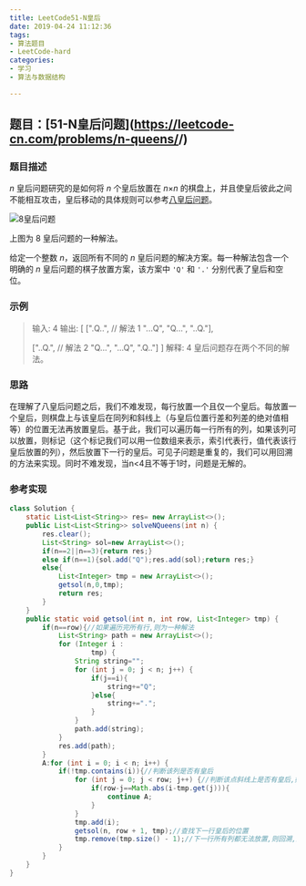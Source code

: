 ```yaml
---
title: LeetCode51-N皇后
date: 2019-04-24 11:12:36
tags:
- 算法题目
- LeetCode-hard
categories:
- 学习
- 算法与数据结构

---
```


## 题目：[51-N皇后问题](<https://leetcode-cn.com/problems/n-queens/>/)

### **题目描述**

*n* 皇后问题研究的是如何将 *n* 个皇后放置在 *n*×*n* 的棋盘上，并且使皇后彼此之间不能相互攻击，皇后移动的具体规则可以参考[八皇后问题](https://zh.wikipedia.org/zh-hans/%E5%85%AB%E7%9A%87%E5%90%8E%E9%97%AE%E9%A2%98)。

![8皇后问题](https://odyc3g.ch.files.1drv.com/y4mQRaqVnNn-u0-EdEAPXFFzfKa0ni8fJOmRoG8BEptM7CvwDqnczU095pweUYBpTToAmEPhntHt9Oliq7Yv6ahJfl_X0hvTcEOudvmjINbbojrFHdEKfxJqYSyVMnQDGD_MpRdPADSrFz05iWq3SD4eXms83-hKGBh1UkWDHMqeX7Fe2k-V_aNbAsgBnLgVkXVxL33uQWJRdgqH-GQiBpHFw?width=258&height=276&cropmode=none)

上图为 8 皇后问题的一种解法。

给定一个整数 *n*，返回所有不同的 *n* 皇后问题的解决方案。每一种解法包含一个明确的 *n* 皇后问题的棋子放置方案，该方案中 `'Q'` 和 `'.'` 分别代表了皇后和空位。

### **示例**

> 输入: 4
> 输出: [
>  [".Q..",  // 解法 1
>   "...Q",
>   "Q...",
>   "..Q."],
>
>  ["..Q.",  // 解法 2
>   "Q...",
>   "...Q",
>   ".Q.."]
> ]
> 解释: 4 皇后问题存在两个不同的解法。

### **思路**

在理解了八皇后问题之后，我们不难发现，每行放置一个且仅一个皇后。每放置一个皇后，则棋盘上与该皇后在同列和斜线上（与皇后位置行差和列差的绝对值相等）的位置无法再放置皇后。基于此，我们可以遍历每一行所有的列，如果该列可以放置，则标记（这个标记我们可以用一位数组来表示，索引代表行，值代表该行皇后放置的列），然后放置下一行的皇后。可见子问题是重复的，我们可以用回溯的方法来实现。同时不难发现，当n<4且不等于1时，问题是无解的。

### **参考实现**

```java
class Solution {
    static List<List<String>> res= new ArrayList<>();
    public List<List<String>> solveNQueens(int n) {
        res.clear();
        List<String> sol=new ArrayList<>();
        if(n==2||n==3){return res;}
        else if(n==1){sol.add("Q");res.add(sol);return res;}
        else{
            List<Integer> tmp = new ArrayList<>();
            getsol(n,0,tmp);
            return res;
        }
    }
    public static void getsol(int n, int row, List<Integer> tmp) {
        if(n==row){//如果遍历完所有行,则为一种解法
            List<String> path = new ArrayList<>();
            for (Integer i :
                    tmp) {
                String string="";
                for (int j = 0; j < n; j++) {
                    if(j==i){
                        string+="Q";
                    }else{
                        string+=".";
                    }
                }
                path.add(string);
            }
            res.add(path);
        }
        A:for (int i = 0; i < n; i++) {
            if(!tmp.contains(i)){//判断该列是否有皇后
                for (int j = 0; j < row; j++) {//判断该点斜线上是否有皇后,如果有,则继续下一列
                    if(row-j==Math.abs(i-tmp.get(j))){
                        continue A;
                    }
                }
                tmp.add(i);
                getsol(n, row + 1, tmp);//查找下一行皇后的位置
                tmp.remove(tmp.size() - 1);//下一行所有列都无法放置,则回溯,进入当前行下一列
            }
        }
    }
}
```